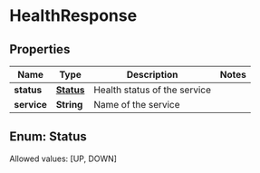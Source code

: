 

# HealthResponse


## Properties

Name | Type | Description | Notes
------------ | ------------- | ------------- | -------------
**status** | [**Status**](#Status) | Health status of the service | 
**service** | **String** | Name of the service | 


## Enum: Status
Allowed values: [UP, DOWN]




